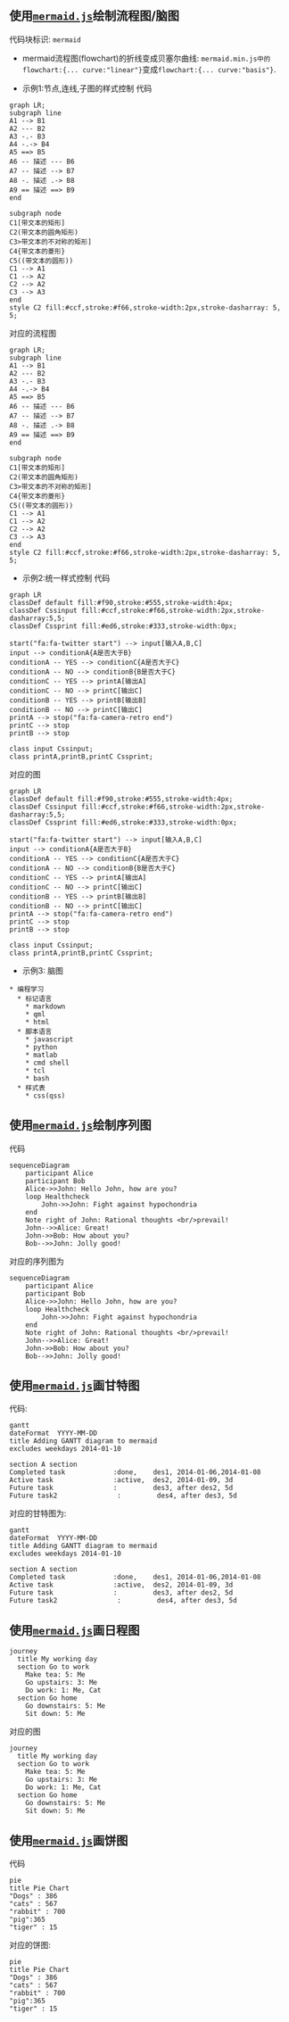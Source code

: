 ## 使用[`mermaid.js`](https://github.com/mermaid-js/mermaid)绘制流程图/脑图

代码块标识: `mermaid`

* mermaid流程图(flowchart)的折线变成贝塞尔曲线: `mermaid.min.js中的 flowchart:{... curve:"linear"}`变成`flowchart:{... curve:"basis"}`.

* 示例1:节点,连线,子图的样式控制
  代码
  
```
graph LR;
subgraph line
A1 --> B1
A2 --- B2
A3 -.- B3
A4 -.-> B4
A5 ==> B5
A6 -- 描述 --- B6
A7 -- 描述 --> B7
A8 -. 描述 .-> B8
A9 == 描述 ==> B9
end

subgraph node
C1[带文本的矩形]
C2(带文本的圆角矩形)
C3>带文本的不对称的矩形]
C4{带文本的菱形}
C5((带文本的圆形))
C1 --> A1
C1 --> A2
C2 --> A2
C3 --> A3
end
style C2 fill:#ccf,stroke:#f66,stroke-width:2px,stroke-dasharray: 5, 5;
```
  
  对应的流程图

```mermaid
graph LR;
subgraph line
A1 --> B1
A2 --- B2
A3 -.- B3
A4 -.-> B4
A5 ==> B5
A6 -- 描述 --- B6
A7 -- 描述 --> B7
A8 -. 描述 .-> B8
A9 == 描述 ==> B9
end

subgraph node
C1[带文本的矩形]
C2(带文本的圆角矩形)
C3>带文本的不对称的矩形]
C4{带文本的菱形}
C5((带文本的圆形))
C1 --> A1
C1 --> A2
C2 --> A2
C3 --> A3
end
style C2 fill:#ccf,stroke:#f66,stroke-width:2px,stroke-dasharray: 5, 5;
```


* 示例2:统一样式控制
代码

```
graph LR
classDef default fill:#f90,stroke:#555,stroke-width:4px;
classDef Cssinput fill:#ccf,stroke:#f66,stroke-width:2px,stroke-dasharray:5,5;
classDef Cssprint fill:#ed6,stroke:#333,stroke-width:0px;

start("fa:fa-twitter start") --> input[输入A,B,C]
input --> conditionA{A是否大于B}
conditionA -- YES --> conditionC{A是否大于C}
conditionA -- NO --> conditionB{B是否大于C}
conditionC -- YES --> printA[输出A]
conditionC -- NO --> printC[输出C]
conditionB -- YES --> printB[输出B]
conditionB -- NO --> printC[输出C]
printA --> stop("fa:fa-camera-retro end")
printC --> stop
printB --> stop

class input Cssinput;
class printA,printB,printC Cssprint;
```

对应的图
  
```mermaid
graph LR
classDef default fill:#f90,stroke:#555,stroke-width:4px;
classDef Cssinput fill:#ccf,stroke:#f66,stroke-width:2px,stroke-dasharray:5,5;
classDef Cssprint fill:#ed6,stroke:#333,stroke-width:0px;

start("fa:fa-twitter start") --> input[输入A,B,C]
input --> conditionA{A是否大于B}
conditionA -- YES --> conditionC{A是否大于C}
conditionA -- NO --> conditionB{B是否大于C}
conditionC -- YES --> printA[输出A]
conditionC -- NO --> printC[输出C]
conditionB -- YES --> printB[输出B]
conditionB -- NO --> printC[输出C]
printA --> stop("fa:fa-camera-retro end")
printC --> stop
printB --> stop

class input Cssinput;
class printA,printB,printC Cssprint;
```

* 示例3: 脑图



```
* 编程学习
  * 标记语言
    * markdown
    * qml
    * html
  * 脚本语言
    * javascript
    * python
    * matlab
    * cmd shell
    * tcl
    * bash
  * 样式表
    * css(qss)
```

## 使用[`mermaid.js`](https://github.com/mermaid-js/mermaid)绘制序列图

代码
```
sequenceDiagram
    participant Alice
    participant Bob
    Alice->>John: Hello John, how are you?
    loop Healthcheck
        John->>John: Fight against hypochondria
    end
    Note right of John: Rational thoughts <br/>prevail!
    John-->>Alice: Great!
    John->>Bob: How about you?
    Bob-->>John: Jolly good!
```
对应的序列图为
```mermaid 
sequenceDiagram
    participant Alice
    participant Bob
    Alice->>John: Hello John, how are you?
    loop Healthcheck
        John->>John: Fight against hypochondria
    end
    Note right of John: Rational thoughts <br/>prevail!
    John-->>Alice: Great!
    John->>Bob: How about you?
    Bob-->>John: Jolly good!
```

## 使用[`mermaid.js`](https://github.com/mermaid-js/mermaid)画甘特图
代码:
```
gantt
dateFormat  YYYY-MM-DD
title Adding GANTT diagram to mermaid
excludes weekdays 2014-01-10

section A section
Completed task            :done,    des1, 2014-01-06,2014-01-08
Active task               :active,  des2, 2014-01-09, 3d
Future task               :         des3, after des2, 5d
Future task2               :         des4, after des3, 5d
```
对应的甘特图为:
```mermaid 
gantt
dateFormat  YYYY-MM-DD
title Adding GANTT diagram to mermaid
excludes weekdays 2014-01-10

section A section
Completed task            :done,    des1, 2014-01-06,2014-01-08
Active task               :active,  des2, 2014-01-09, 3d
Future task               :         des3, after des2, 5d
Future task2               :         des4, after des3, 5d
```

## 使用[`mermaid.js`](https://github.com/mermaid-js/mermaid)画日程图
```
journey
  title My working day
  section Go to work
    Make tea: 5: Me
    Go upstairs: 3: Me
    Do work: 1: Me, Cat
  section Go home
    Go downstairs: 5: Me
    Sit down: 5: Me
```
对应的图
```mermaid 
journey
  title My working day
  section Go to work
    Make tea: 5: Me
    Go upstairs: 3: Me
    Do work: 1: Me, Cat
  section Go home
    Go downstairs: 5: Me
    Sit down: 5: Me
```

## 使用[`mermaid.js`](https://github.com/mermaid-js/mermaid)画饼图
代码
```
pie
title Pie Chart
"Dogs" : 386
"cats" : 567
"rabbit" : 700
"pig":365
"tiger" : 15
```
对应的饼图:
```mermaid 
pie
title Pie Chart
"Dogs" : 386
"cats" : 567
"rabbit" : 700
"pig":365
"tiger" : 15
```
